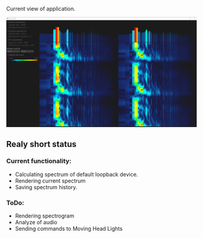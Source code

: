 Current view of application.
<!-- insert window.png -->
![image](window.png)


## Realy short status
### Current functionality:
- Calculating spectrum of default loopback device.
- Rendering current spectrum
- Saving spectrum history.

### ToDo:
- Rendering spectrogram
- Analyze of audio
- Sending commands to Moving Head Lights
